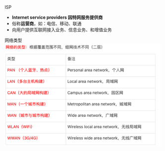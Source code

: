 ISP
- **Internet service providers 因特网服务提供商**
- 俗称**运营商**，如：电信、移动、联通
- 向用户提供互联网接入业务、信息业务、和增值业务

网络类型
![](../photo/Pasted%20image%2020220927172211.png)